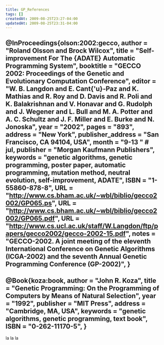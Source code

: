 ```yaml
---
title: GP_References
tags: []
createdAt: 2009-08-25T23:27-04:00
updatedAt: 2009-08-25T23:31-04:00
---
```


@InProceedings{olson:2002:gecco,
  author =	"Roland Olsson and Brock Wilcox",
  title =	"Self-improvement For The {ADATE} Automatic Programming
		 System",
  booktitle =	"GECCO 2002: Proceedings of the Genetic and
		 Evolutionary Computation Conference",
  editor =	"W. B. Langdon and E. Cant{\'u}-Paz and K. Mathias and
		 R. Roy and D. Davis and R. Poli and K. Balakrishnan and
		 V. Honavar and G. Rudolph and J. Wegener and L. Bull
		 and M. A. Potter and A. C. Schultz and J. F. Miller and
		 E. Burke and N. Jonoska",
  year = 	"2002",
  pages =	"893",
  address =	"New York",
  publisher_address = "San Francisco, CA 94104, USA",
  month =	"9-13 " # jul,
  publisher =	"Morgan Kaufmann Publishers",
  keywords =	"genetic algorithms, genetic programming, poster paper,
		 automatic programming, mutation method, neutral
		 evolution, self-improvement, ADATE",
  ISBN = 	"1-55860-878-8",
  URL =  	"http://www.cs.bham.ac.uk/~wbl/biblio/gecco2002/GP065.ps",
  URL =  	"http://www.cs.bham.ac.uk/~wbl/biblio/gecco2002/GP065.pdf",
  URL =  	"http://www.cs.ucl.ac.uk/staff/W.Langdon/ftp/papers/gecco2002/gecco-2002-15.pdf",
  notes =	"GECCO-2002. A joint meeting of the eleventh
		 International Conference on Genetic Algorithms
		 (ICGA-2002) and the seventh Annual Genetic Programming
		 Conference (GP-2002)",
}
----
@Book{koza:book,
  author =	"John R. Koza",
  title =	"Genetic Programming: On the Programming of Computers
		 by Means of Natural Selection",
  year = 	"1992",
  publisher =	"MIT Press",
  address =	"Cambridge, MA, USA",
  keywords =	"genetic algorithms, genetic programming, text book",
  ISBN = 	"0-262-11170-5",
}
----
la la la

